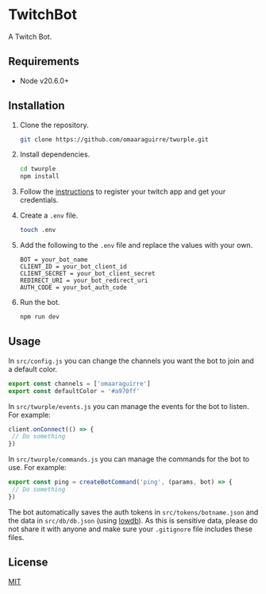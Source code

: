 # TwitchBot

A Twitch Bot.

## Requirements

- Node v20.6.0+

## Installation

1. Clone the repository.

    ```bash
    git clone https://github.com/omaaraguirre/twurple.git
    ```

2. Install dependencies.

    ```bash
    cd twurple
    npm install
    ```

3. Follow the [instructions](https://dev.twitch.tv/docs/authentication/register-app/) to register your twitch app and get your credentials.

4. Create a `.env` file.

    ```bash
    touch .env
    ```

5. Add the following to the `.env` file and replace the values with your own.

    ``` 
    BOT = your_bot_name
    CLIENT_ID = your_bot_client_id
    CLIENT_SECRET = your_bot_client_secret
    REDIRECT_URI = your_bot_redirect_uri
    AUTH_CODE = your_bot_auth_code
    ```

6. Run the bot.

    ```bash
    npm run dev
    ```

## Usage

In `src/config.js` you can change the channels you want the bot to join and a default color.

```javascript
export const channels = ['omaaraguirre']
export const defaultColor = '#a970ff'
```

In `src/twurple/events.js` you can manage the events for the bot to listen. For example:

```javascript
client.onConnect(() => {
 // Do something
})
```

In `src/twurple/commands.js` you can manage the commands for the bot to use. For example:

```javascript
export const ping = createBotCommand('ping', (params, bot) => {
 // Do something
})
```

The bot automatically saves the auth tokens in `src/tokens/botname.json` and the data in `src/db/db.json` (using [lowdb](https://github.com/typicode/lowdb)). As this is sensitive data, please do not share it with anyone and make sure your `.gitignore` file includes these files.

## License

[MIT](https://choosealicense.com/licenses/mit/)

